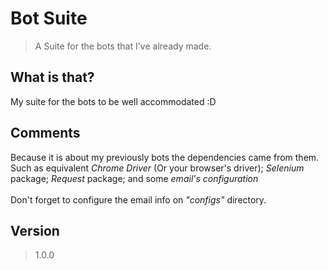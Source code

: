 # Bot Suite
> A Suite for the bots that I've already made.

## What is that?
My suite for the bots to be well accommodated :D

## Comments
Because it is about my previously bots the dependencies came from them.<br>Such as equivalent *Chrome Driver* (Or your browser's driver); *Selenium* package; *Request* package; and some *email's configuration*<br><br>
Don't forget to configure the email info on *"configs"* directory.

## Version
> 1.0.0

